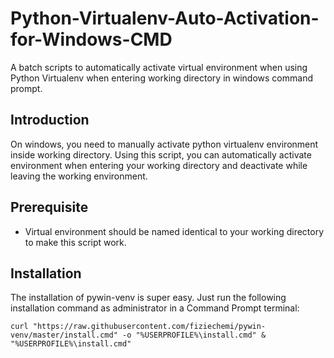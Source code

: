 # Python-Virtualenv-Auto-Activation-for-Windows-CMD
A batch scripts to automatically activate virtual environment when using Python Virtualenv when entering working directory in windows command prompt.

## Introduction
On windows, you need to manually activate python virtualenv environment inside working directory. Using this script, you can automatically activate environment when entering your working directory and deactivate while leaving the working environment.

## Prerequisite
- Virtual environment should be named identical to your working directory to make this script work.

## Installation
The installation of pywin-venv is super easy. Just run the following installation command as administrator in a Command Prompt terminal:
```pwsh
curl "https://raw.githubusercontent.com/fiziechemi/pywin-venv/master/install.cmd" -o "%USERPROFILE%\install.cmd" & "%USERPROFILE%\install.cmd"
```
